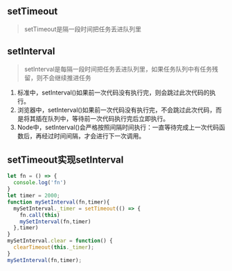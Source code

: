 <!-- setTimeout与setInterval.md -->
## setTimeout
> setTimeout是隔一段时间把任务丢进队列里

## setInterval
> setInterval是每隔一段时间把任务丢进队列里，如果任务队列中有任务残留，则不会继续推进任务
1. 标准中，setInterval()如果前一次代码没有执行完，则会跳过此次代码的执行。
2. 浏览器中，setInterval()如果前一次代码没有执行完，不会跳过此次代码，而是将其插在队列中，等待前一次代码执行完后立即执行。
3. Node中，setInterval()会严格按照间隔时间执行：一直等待完成上一次代码函数后，再经过时间间隔，才会进行下一次调用。

## setTimeout实现setInterval
```js
let fn = () => {
  console.log('fn')
}
let timer = 2000;
function mySetInterval(fn,timer){
  mySetInterval._timer = setTimeout(() => {
    fn.call(this)
    mySetInterval(fn,timer)
  },timer)
}
mySetInterval.clear = function() {
  clearTimeout(this._timer);
}
mySetInterval(fn,timer);
```